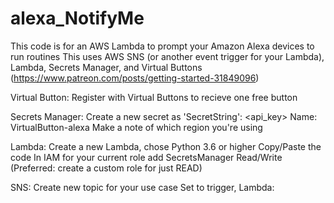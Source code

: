 # alexa_NotifyMe

This code is for an AWS Lambda to prompt your Amazon Alexa devices to run routines
This uses AWS SNS (or another event trigger for your Lambda), Lambda, Secrets Manager, and Virtual Buttons (https://www.patreon.com/posts/getting-started-31849096)

Virtual Button:
Register with Virtual Buttons to recieve one free button

Secrets Manager:
Create a new secret as 'SecretString': <api_key>
Name: VirtualButton-alexa
Make a note of which region you're using

Lambda:
Create a new Lambda, chose Python 3.6 or higher
Copy/Paste the code
In IAM for your current role add SecretsManager Read/Write (Preferred: create a custom role for just READ)

SNS:
Create new topic for your use case
Set to trigger, Lambda: <yourLambdaARN>
